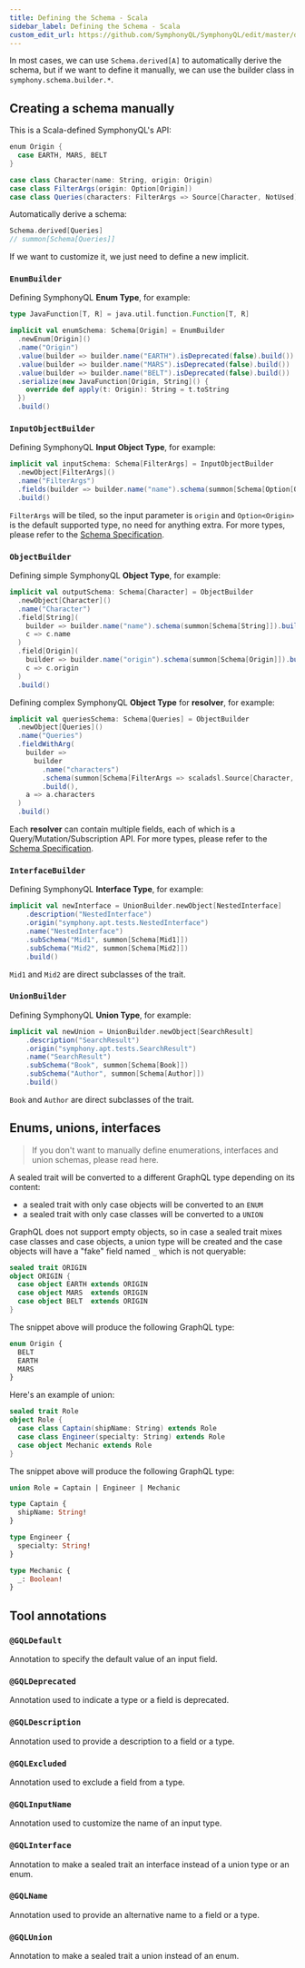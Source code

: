 ```yaml
---
title: Defining the Schema - Scala
sidebar_label: Defining the Schema - Scala
custom_edit_url: https://github.com/SymphonyQL/SymphonyQL/edit/master/docs/schema-scala.md
---
```


In most cases, we can use `Schema.derived[A]` to automatically derive the schema, but if we want to define it manually, we can use the builder class in `symphony.schema.builder.*`.

## Creating a schema manually

This is a Scala-defined SymphonyQL's API:
```scala
enum Origin {
  case EARTH, MARS, BELT
}

case class Character(name: String, origin: Origin)
case class FilterArgs(origin: Option[Origin])
case class Queries(characters: FilterArgs => Source[Character, NotUsed])
```

Automatically derive a schema:
```scala
Schema.derived[Queries]
// summon[Schema[Queries]]
```

If we want to customize it, we just need to define a new implicit.

### `EnumBuilder`

Defining SymphonyQL **Enum Type**, for example:
```scala
type JavaFunction[T, R] = java.util.function.Function[T, R]

implicit val enumSchema: Schema[Origin] = EnumBuilder
  .newEnum[Origin]()
  .name("Origin")
  .value(builder => builder.name("EARTH").isDeprecated(false).build())
  .value(builder => builder.name("MARS").isDeprecated(false).build())
  .value(builder => builder.name("BELT").isDeprecated(false).build())
  .serialize(new JavaFunction[Origin, String]() {
    override def apply(t: Origin): String = t.toString
  })
  .build()
```

### `InputObjectBuilder`

Defining SymphonyQL **Input Object Type**, for example:
```scala
implicit val inputSchema: Schema[FilterArgs] = InputObjectBuilder
  .newObject[FilterArgs]()
  .name("FilterArgs")
  .fields(builder => builder.name("name").schema(summon[Schema[Option[Origin]]]).build())
  .build()
```

`FilterArgs` will be tiled, so the input parameter is `origin` and `Option<Origin>` is the default supported type, no need for anything extra. For more types, please refer to the [Schema Specification](schema.md).

### `ObjectBuilder`

Defining simple SymphonyQL **Object Type**, for example:
```scala
implicit val outputSchema: Schema[Character] = ObjectBuilder
  .newObject[Character]()
  .name("Character")
  .field[String](
    builder => builder.name("name").schema(summon[Schema[String]]).build(),
    c => c.name
  )
  .field[Origin](
    builder => builder.name("origin").schema(summon[Schema[Origin]]).build(),
    c => c.origin
  )
  .build()
```

Defining complex SymphonyQL **Object Type** for **resolver**, for example:
```scala
implicit val queriesSchema: Schema[Queries] = ObjectBuilder
  .newObject[Queries]()
  .name("Queries")
  .fieldWithArg(
    builder =>
      builder
        .name("characters")
        .schema(summon[Schema[FilterArgs => scaladsl.Source[Character, NotUsed]]])
        .build(),
    a => a.characters
  )
  .build()
```

Each **resolver** can contain multiple fields, each of which is a Query/Mutation/Subscription API.
For more types, please refer to the [Schema Specification](schema.md).

### `InterfaceBuilder`

Defining SymphonyQL **Interface Type**, for example:
```scala
implicit val newInterface = UnionBuilder.newObject[NestedInterface]
    .description("NestedInterface")
    .origin("symphony.apt.tests.NestedInterface")
    .name("NestedInterface")
    .subSchema("Mid1", summon[Schema[Mid1]])
    .subSchema("Mid2", summon[Schema[Mid2]])
    .build()
```

`Mid1` and `Mid2` are direct subclasses of the trait.

### `UnionBuilder`

Defining SymphonyQL **Union Type**, for example:
```scala
implicit val newUnion = UnionBuilder.newObject[SearchResult]
    .description("SearchResult")
    .origin("symphony.apt.tests.SearchResult")
    .name("SearchResult")
    .subSchema("Book", summon[Schema[Book]])
    .subSchema("Author", summon[Schema[Author]])
    .build()
```

`Book` and `Author` are direct subclasses of the trait.

## Enums, unions, interfaces

> If you don't want to manually define enumerations, interfaces and union schemas, please read here.

A sealed trait will be converted to a different GraphQL type depending on its content:

- a sealed trait with only case objects will be converted to an `ENUM`
- a sealed trait with only case classes will be converted to a `UNION`

GraphQL does not support empty objects, so in case a sealed trait mixes case classes and case objects, a union type will be created and the case objects will have a "fake" field named `_` which is not queryable:
```scala
sealed trait ORIGIN
object ORIGIN {
  case object EARTH extends ORIGIN
  case object MARS  extends ORIGIN
  case object BELT  extends ORIGIN
}
```

The snippet above will produce the following GraphQL type:
```graphql
enum Origin {
  BELT
  EARTH
  MARS
}
```

Here's an example of union:
```scala
sealed trait Role
object Role {
  case class Captain(shipName: String) extends Role
  case class Engineer(specialty: String) extends Role
  case object Mechanic extends Role
}
```

The snippet above will produce the following GraphQL type:
```graphql
union Role = Captain | Engineer | Mechanic

type Captain {
  shipName: String!
}

type Engineer {
  specialty: String!
}

type Mechanic {
  _: Boolean!
}
```

## Tool annotations

### `@GQLDefault`

Annotation to specify the default value of an input field.

### `@GQLDeprecated`

Annotation used to indicate a type or a field is deprecated.

### `@GQLDescription`

Annotation used to provide a description to a field or a type.

### `@GQLExcluded`

Annotation used to exclude a field from a type.

### `@GQLInputName`

Annotation used to customize the name of an input type.

### `@GQLInterface`

Annotation to make a sealed trait an interface instead of a union type or an enum.

### `@GQLName`

Annotation used to provide an alternative name to a field or a type.

### `@GQLUnion`

Annotation to make a sealed trait a union instead of an enum.